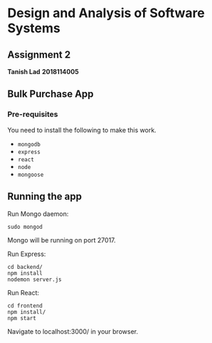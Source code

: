 # Design and Analysis of Software Systems

## Assignment 2

**Tanish Lad**
**2018114005**

## Bulk Purchase App

### Pre-requisites

You need to install the following to make this work.

- `mongodb`
- `express`
- `react`
- `node`
- `mongoose`

## Running the app

Run Mongo daemon:

```
sudo mongod
```

Mongo will be running on port 27017.

Run Express:

```
cd backend/
npm install
nodemon server.js
```

Run React:

```
cd frontend
npm install/
npm start
```

Navigate to localhost:3000/ in your browser.
